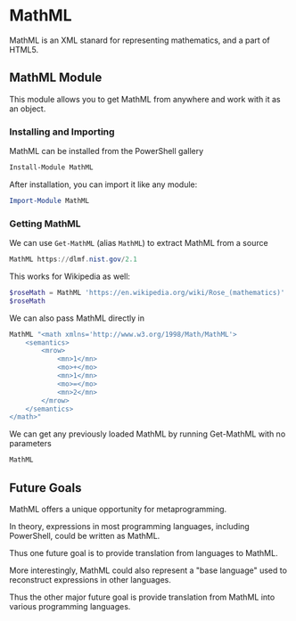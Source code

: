 # MathML

MathML is an XML stanard for representing mathematics, and a part of HTML5.

## MathML Module

This module allows you to get MathML from anywhere and work with it as an object.

### Installing and Importing

MathML can be installed from the PowerShell gallery

~~~PowerShell
Install-Module MathML
~~~

After installation, you can import it like any module:

~~~PowerShell
Import-Module MathML
~~~

### Getting MathML

We can use `Get-MathML` (alias `MathML`) to extract MathML from a source

~~~PowerShell
MathML https://dlmf.nist.gov/2.1
~~~

This works for Wikipedia as well:

~~~PowerShell
$roseMath = MathML 'https://en.wikipedia.org/wiki/Rose_(mathematics)'
$roseMath
~~~

We can also pass MathML directly in

~~~PowerShell
MathML "<math xmlns='http://www.w3.org/1998/Math/MathML'>
    <semantics>
        <mrow>
            <mn>1</mn>
            <mo>+</mo>
            <mn>1</mn>
            <mo>=</mo>
            <mn>2</mn>
        </mrow>
    </semantics>
</math>"
~~~


We can get any previously loaded MathML by running Get-MathML with no parameters

~~~PowerShell
MathML
~~~

## Future Goals

MathML offers a unique opportunity for metaprogramming.

In theory, expressions in most programming languages, including PowerShell, could be written as MathML.

Thus one future goal is to provide translation from languages to MathML.

More interestingly, MathML could also represent a "base language" used to reconstruct expressions in other languages.

Thus the other major future goal is provide translation from MathML into various programming languages.